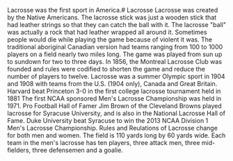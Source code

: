 Lacrosse was the first sport in America.# Lacrosse
Lacrosse was created by the Native Americans.
The lacrosse stick was just a wooden stick that had leather strings so that they can catch the ball with it.
The lacrosse "ball" was actually a rock that had leather wrapped all around it.
Sometimes people would die while playing the game because of violent it was.
The traditional aboriginal Canadian version had teams ranging from 100 to 1000 players on a field nearly two miles long. The game was played from sun up to sundown for two to three days.
In 1856, the Montreal Lacrosse Club was founded and rules were codified to shorten the game and reduce the number of players to twelve.
Lacrosse was a summer Olympic sport in 1904 and 1908 with teams from the U.S. (1904 only), Canada and Great Britain.
Harvard beat Princeton 3-0 in the first college lacrosse tournament held in 1881
The first NCAA sponsored Men's Lacrosse Championship was held in 1971.
Pro Football Hall of Famer Jim Brown of the Cleveland Browns played lacrosse for Syracuse University, and is also in the National Lacrosse Hall of Fame.
Duke University beat Syracuse to win the 2013 NCAA Division 1 Men's Lacrosse Championship.
Rules and Reulations of Lacrosse change for both men and women.
The field is 110 yards long by 60 yards wide.
Each team in the men's lacrosse has ten players, three attack men, three mid-fielders, three defensemen and a goalie.
